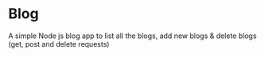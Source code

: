 # Blog
A simple Node js blog app to list all the blogs, add new blogs & delete blogs (get, post and delete requests)